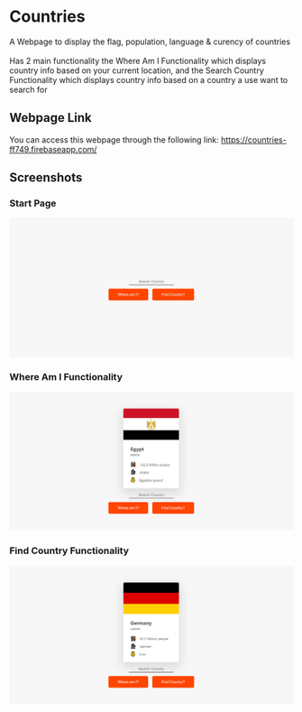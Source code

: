 # Countries
A Webpage to display the flag, population, language & curency of countries \
\
Has 2 main functionality the Where Am I Functionality which displays country info based on your current location, and the Search Country Functionality which displays country info based on a country a use want to search for

## Webpage Link
You can access this webpage through the following link: https://countries-ff749.firebaseapp.com/

## Screenshots

### Start Page
![App Screenshot](https://github.com/youssef-gerges-ramzy-mokhtar/Countries/blob/main/Screenshoots/1.png?raw=true)

### Where Am I Functionality
![App Screenshot](https://github.com/youssef-gerges-ramzy-mokhtar/Countries/blob/main/Screenshoots/2.png?raw=true)

### Find Country Functionality
![App Screenshot](https://github.com/youssef-gerges-ramzy-mokhtar/Countries/blob/main/Screenshoots/3.png?raw=true)
